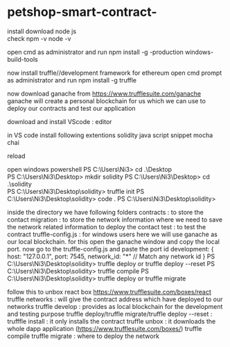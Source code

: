 # petshop-smart-contract-
install 
download node js  
  check npm -v
  node -v

open cmd as administrator and run
npm install -g -production windows-build-tools

now install truffle//development framework for ethereum
open cmd prompt as administrator and run
npm install -g truffle

now download ganache from https://www.trufflesuite.com/ganache
ganache will create a personal blockchain for us which we can use to deploy our contracts and test our application

download and install VScode : editor

in VS code install following extentions
solidity
java script snippet
mocha
chai

reload

open windows powershell
PS C:\Users\Ni3> cd .\Desktop\
PS C:\Users\Ni3\Desktop> mkdir solidity
PS C:\Users\Ni3\Desktop> cd .\solidity\
PS C:\Users\Ni3\Desktop\solidity> truffle init
PS C:\Users\Ni3\Desktop\solidity> code .
PS C:\Users\Ni3\Desktop\solidity>

inside the directory we have following folders
contracts : to store the contact
migration : to store the network information where we need to save the network related information to deploy the contact
test : to test the contract 
truffle-config.js : for windows users
here we will use ganache as our local blockchain. for this open the ganache window and copy the local port. 
now go to the truffle-config.js and paste the port id 
development: {
      host: "127.0.0.1",
      port: 7545,
      network_id: "*" // Match any network id
    }
PS C:\Users\Ni3\Desktop\solidity> truffle deploy or truffle deploy --reset
PS C:\Users\Ni3\Desktop\solidity> truffle compile
PS C:\Users\Ni3\Desktop\solidity> truffle deploy or truffle migrate


follow this to unbox react box https://www.trufflesuite.com/boxes/react
truffle networks : will give the contract address which have deployed to our networks
truffle develop : provides as local blockchain for the development and testing purpose
truffle deploy/truffle migrate/truffle deploy --reset : 
trufffle install : it only installs the contract
truffle unbox : it downloads the whole dapp application (https://www.trufflesuite.com/boxes/)
truffle compile
truffle migrate : where to deploy the network





